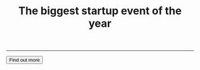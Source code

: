 <!DOCTYPE html>
<html>
  <head>
    <title>Startup</title>
    <!-- Required meta tags -->
    <meta charset="utf-8">
    <meta name="viewport" content="width=device-width, initial-scale=1, shrink-to-fit=no">
    <!-- Google Fonts -->
    <link href="https://fonts.googleapis.com/css?family=Montserrat" rel="stylesheet">
<!-- Bootstrap CSS from a CDN. This way you don't have to include the bootstrap file yourself -->
<!-- CSS only -->
    <link href="https://cdn.jsdelivr.net/npm/bootstrap@5.2.1/dist/css/bootstrap.min.css" rel="stylesheet" integrity="sha384-iYQeCzEYFbKjA/T2uDLTpkwGzCiq6soy8tYaI1GyVh/UjpbCx/TYkiZhlZB6+fzT" crossorigin="anonymous">    <!-- My own stylesheet -->
    <link href="style.css" rel="stylesheet">
  </head>
  <body>
    <div class="container d-flex align-items-center h-100">
    <div class="row">
    <header class="text-center col-12">
    <h1 class="text-uppercase"><strong>The biggest startup event of the year</strong></h1>
    </header>
    <div class="buffer col-12"></div>
    <section class="text-center col-12">
    <hr>
    <a href="https://mailchi.mp/98386ce39e2e/ztmstudents">
      <button class="btn btn-primary btn-xl">Find out more</button>
    </a>
    </section>
    </div>
    </div>
  </body>
</html>
